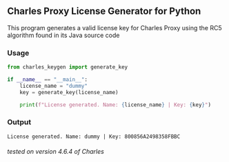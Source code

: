 ## Charles Proxy License Generator for Python
This program generates a valid license key for Charles Proxy using the RC5 algorithm found in its Java source code
### Usage
```py
from charles_keygen import generate_key

if __name__ == "__main__":
    license_name = "dummy"
    key = generate_key(license_name)

    print(f"License generated. Name: {license_name} | Key: {key}")
```
### Output
```
License generated. Name: dummy | Key: 800856A2498358FBBC
```

###### tested on version 4.6.4 of Charles